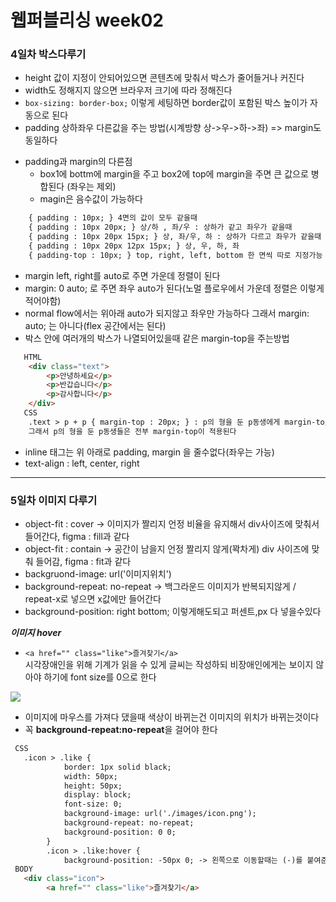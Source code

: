# 웹퍼블리싱 week02

### 4일차 박스다루기
* height 값이 지정이 안되어있으면 콘텐츠에 맞춰서 박스가 줄어들거나 커진다
* width도 정해지지 않으면 브라우저 크기에 따라 정해진다
* `box-sizing: border-box;` 이렇게 세팅하면 border값이 포함된 박스 높이가 자동으로 된다
* padding 상하좌우 다른값을 주는 방법(시계방향 상->우->하->좌) => margin도 동일하다
 + padding과 margin의 다른점
    + box1에 bottm에 margin을 주고 box2에 top에 margin을 주면 큰 값으로 병합된다 (좌우는 제외)
    + magin은 음수값이 가능하다
```html
	{ padding : 10px; } 4면의 값이 모두 같을때
	{ padding : 10px 20px; } 상/하 , 좌/우 : 상하가 같고 좌우가 같을때
	{ padding : 10px 20px 15px; } 상, 좌/우, 하 : 상하가 다르고 좌우가 같을때
	{ padding : 10px 20px 12px 15px; } 상, 우, 하, 좌
	{ padding-top : 10px; } top, right, left, bottom 한 면씩 따로 지정가능
```
* margin left, right를 auto로 주면 가운데 정렬이 된다
* margin: 0 auto; 로 주면 좌우 auto가 된다(노멀 플로우에서 가운데 정렬은 이렇게 적어야함)
* normal flow에서는 위아래 auto가 되지않고 좌우만 가능하다 그래서 margin: auto; 는 아니다(flex 공간에서는 된다)
* 박스 안에 여러개의 박스가 나열되어있을때 같은 margin-top을 주는방법
```html
   HTML
	<div class="text">
		<p>안녕하세요</p>
		<p>반갑습니다</p>
		<p>감사합니다</p>
	</div>
   CSS
	.text > p + p { margin-top : 20px; } : p의 형을 둔 p동생에게 margin-top을 적용하는방법
	그래서 p의 형을 둔 p동생들은 전부 margin-top이 적용된다
```
* inline 태그는 위 아래로 padding, margin 을 줄수없다(좌우는 가능)
* text-align : left, center, right

----

### 5일차 이미지 다루기
* object-fit : cover -> 이미지가 짤리지 언정 비율을 유지해서 div사이즈에 맞춰서 들어간다, figma : fill과 같다
* object-fit : contain -> 공간이 남을지 언정 짤리지 않게(꽉차게) div 사이즈에 맞춰 들어감, figma : fit과 같다
* backgruond-image: url('이미지위치')
* background-repeat: no-repeat -> 백그라운드 이미지가 반복되지않게 / repeat-x로 넣으면 x값에만 들어간다
* background-position: right bottom; 이렇게해도되고 퍼센트,px 다 넣을수있다

***이미지 hover***
* `<a href="" class="like">즐겨찾기</a>`<br>시각장애인을 위해 기계가 읽을 수 있게 글씨는 작성하되 비장애인에게는 보이지 않아야 하기에 font size를 0으로 한다

<img src="https://github.com/user-attachments/assets/99818939-52da-4912-af7e-bdcab595b517" style="margin-left=100px;">

* 이미지에 마우스를 가져다 댔을때 색상이 바뀌는건 이미지의 위치가 바뀌는것이다
* 꼭 <b>background-repeat:no-repeat</b>을 걸어야 한다
```html
 CSS
   .icon > .like {
            border: 1px solid black;
            width: 50px;
            height: 50px;
            display: block;
            font-size: 0;
            background-image: url('./images/icon.png');
            background-repeat: no-repeat;
            background-position: 0 0;
        }
        .icon > .like:hover {
            background-position: -50px 0; -> 왼쪽으로 이동할때는 (-)를 붙여준다
 BODY
   <div class="icon">
        <a href="" class="like">즐겨찾기</a>
```
